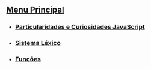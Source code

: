 

## [Menu Principal](../README.md)

- ### [Particularidades e Curiosidades JavaScript](Particularidades-Curiosidades_Js/menu.md)

- ### [Sistema Léxico](Sistema-Lexico/menu.md)

- ### [Funções](Funcoes/menu.md)